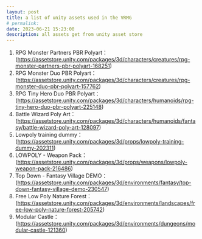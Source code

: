 ```yaml
---
layout: post
title: a list of unity assets used in the VRMG
# permalink: 
date: 2023-06-21 15:23:00
description: all assets get from unity asset store
---
```


1. RPG Monster Partners PBR Polyart：
(https://assetstore.unity.com/packages/3d/characters/creatures/rpg-monster-partners-pbr-polyart-168251)
2. RPG Monster Duo PBR Polyart：
(https://assetstore.unity.com/packages/3d/characters/creatures/rpg-monster-duo-pbr-polyart-157762)
3. RPG Tiny Hero Duo PBR Polyart：
(https://assetstore.unity.com/packages/3d/characters/humanoids/rpg-tiny-hero-duo-pbr-polyart-225148)
4. Battle Wizard Poly Art：
(https://assetstore.unity.com/packages/3d/characters/humanoids/fantasy/battle-wizard-poly-art-128097)
5. Lowpoly training dummy：
(https://assetstore.unity.com/packages/3d/props/lowpoly-training-dummy-202311)
6. LOWPOLY - Weapon Pack：
(https://assetstore.unity.com/packages/3d/props/weapons/lowpoly-weapon-pack-216486)
7. Top Down - Fantasy Village DEMO：
(https://assetstore.unity.com/packages/3d/environments/fantasy/top-down-fantasy-village-demo-230547)
8. Free Low Poly Nature Forest：
(https://assetstore.unity.com/packages/3d/environments/landscapes/free-low-poly-nature-forest-205742)
9. Modular Castle：
(https://assetstore.unity.com/packages/3d/environments/dungeons/modular-castle-121360)
